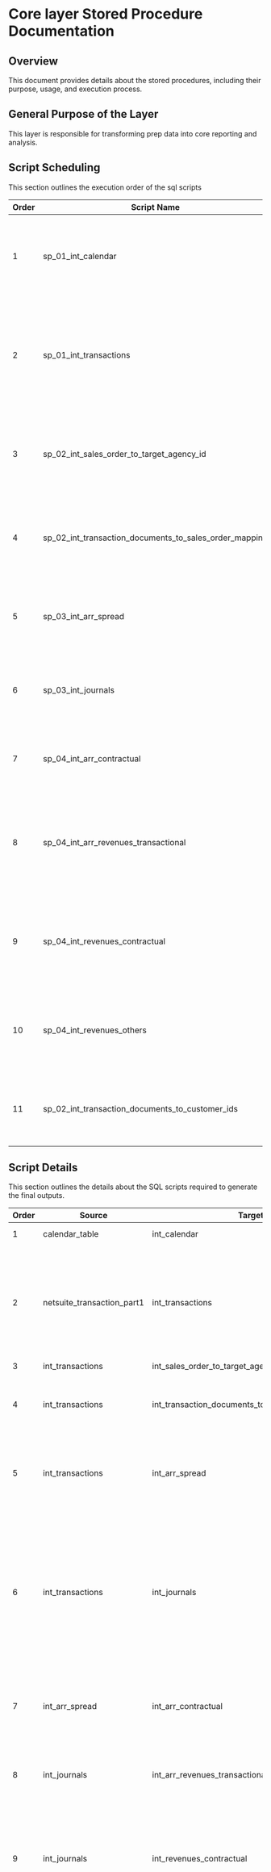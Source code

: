 # Core layer Stored Procedure Documentation

## Overview
This document provides details about the stored procedures, including their purpose, usage, and execution process.

## General Purpose of the Layer
This layer is responsible for transforming prep data into core reporting and analysis.

## Script Scheduling
This section outlines the execution order of the sql scripts

| Order | Script Name                                                | Purpose                                                                                         |
|-------|------------------------------------------------------------|-------------------------------------------------------------------------------------------------|
| 1     | sp_01_int_calendar                                         | This script creates a calendar table which has every month from 1950 to 2050                                                                                              |
| 2     | sp_01_int_transactions                                     | This script creates a SSOT for transaction data(Sales Order, Return Authorization and Credit Memos) from NS     |
| 3     | sp_02_int_sales_order_to_target_agency_id                  |  This script creates a table mapping sales order number to target agency id                                                                                             |
| 4     | sp_02_int_transaction_documents_to_sales_order_mapping     | This script creates the mapping between a transactio with a sales order where possible                                                                                              |
| 5     | sp_03_int_arr_spread                                       |This script creates the ARR spreading based on the logic used by CP internally                                           |
| 6     | sp_03_int_journals                                         | This script creates revenue recognized based on the journal entries                                                                                              |
| 7     | sp_04_int_arr_contractual                                  |  This script creates the contractual ARR based on the ARR spread                                                                                            |
| 8     | sp_04_int_arr_revenues_transactional                       | This script creates the transactional ARR and revenue for each customer at month level starting from Jan 2021                                                                                              |
| 9     | sp_04_int_revenues_contractual                             | This script creates the contractual revenue for each customer at month level starting from Jan 2021                                                                                              |
| 10    | sp_04_int_revenues_others                                  | This script creates the adjustment and other revenue at month level starting from Jan 2021                                                                                             |
| 11    | sp_02_int_transaction_documents_to_customer_ids                                  | This script creates a table mapping transactions to end user customer id                                                                                             |

## Script Details
This section outlines the details about the SQL scripts required to generate the final outputs.

| Order | Source                       | Target                                       | Summarisation Logic                                                                                                                                                                                                                      | Filters Applied                                                                                                                                                                                                                                                                                   |
|-------|------------------------------|----------------------------------------------|------------------------------------------------------------------------------------------------------------------------------------------------------------------------------------------------------------------------------------------|---------------------------------------------------------------------------------------------------------------------------------------------------------------------------------------------------------------------------------------------------------------------------------------------------|
| 1     | calendar_table               | int_calendar                                 | • Calculate the number of months between start_date and end_date                                                                                                                                                                         | -                                                                                                                                                                                                                                                                                                |
| 2     | netsuite_transaction_part1   | int_transactions                             | • Transaction Classification <br> • Join transactions with transaction line <br> • Data Cleaning & Preparation <br> • To Get details of: <br> - Revenue class <br> - Item <br> - Product suite <br> - Product subtype <br> - Entity <br> - Customer <br> • Transaction Type Normalization |• base_currency_id = 1                                                                                                                                                                                                                                                                    |
| 3     | int_transactions             | int_sales_order_to_target_agency_id          | •To fetch Distinct records                                                                                                                                                                                                               |• type = 'SalesOrd'                                                                                                                                                                                                                                                                         |
| 4     | int_transactions             | int_transaction_documents_to_sales_order_mapping | •Get all transactions <br> •Recursive Joins (5 levels deep) <br> •Get sales orders which were created from a SF contract ID <br> •Join with sales orders created from SF contract ID                                                            |  • type = 'SalesOrd'<br>•created_from_sf_contract_id IS NOT NULL AND type = 'SalesOrd'                                                                                                                                                                                             |
| 5     | int_transactions             | int_arr_spread                               | • Revenue Type Classification <br> • Sales Order Number Mapping <br> • Calculate ARR and MRR <br> • Find the spread dates, period, and amount                                                                                            | • type is 'SalesOrd' or 'RtnAuth', the contract end date is present, the record is not divested, the revenue class is not 'One-Time', and it's not a main line entry. <br> • type = 'SalesOrd'                                                   |
| 6     | int_transactions             | int_journals                                 | • Transaction Classification <br> • To fetch all journals details <br> • Data Cleaning & Preparation <br> • To Get details of: <br> - approval status <br> - revenue plan <br> - revenue elements <br> - item data <br> - account details <br> - revenue class <br> - product suite <br> - product subtype <br>• Joined sequentially with approval status, revenue plan, revenue element, items, revenue class, product suite, and product subtype |  • approval_status_id is null OR approval_status = 'APPROVED'                                                                                                                                                                                                 |
| 7     | int_arr_spread               | int_arr_contractual                          | • Data Cleaning & Preparation <br> • Used 'arr_contractual' as value_type <br> • Join with transaction_to_sales_order_mapping, sales_order_target_agency_mapping_data, transactions_to_target_agency_mapping_data                       | • month >='2021-01-01'                                                                                                                                                                                                                                                         |
| 8     | int_journals                 | int_arr_revenues_transactional              | • Calculates monthly transactional ARR and revenue per customer by extracting journal data <br> Joining to sales orders and target agencies <br> • Categorizing into usage and credit card revenue                                         | •tran_date ≥ '2021-01-01' <br> • revenue_type ≠ 'One-Time', product_suite ≠ 'General', posting = 'T', and both customer_id and item_id are not null <br> • month ≥ '2021-01-01'                                                                             |
| 9     | int_journals                 | int_revenues_contractual                    | •To Fetch Journal Data <br> •Calculating Contractual Revenue <br> • Added fields such as salesforce_target_agency_id, customer_id, and parent_customer_id <br>• Join with transaction_to_sales_order_mapping, sales_order_target_agency_data, transaction_target_agency_data |  • transaction date is on or after 2021-01-01, GL account is 137 (Fees), and both item and customer IDs are present                                                                                                                                           |
| 10    | int_journals                 | int_revenues_others                          |• Get adjustment revenue per month for all accounts <br>• Calculate month                                                                                                                             | •tran_date >= '2021-01-01' <br> • (netsuite_account_id IN (812, 650, 649) AND ((item_product_suite_name = 'General' OR (item_product_suite_name IS NULL AND (revenue_plan_revenue_class = 'One-Time' OR customer_id IS NULL OR item_id IS NULL))) OR revenue_plan_revenue_class = 'One-Time')) OR (netsuite_account_id = 137 AND (item_id IS NULL OR customer_id IS NULL)) OR (netsuite_account_id IN (679, 956, 717)) |
| 11    | int_transactions             | int_transaction_documents_to_customer_ids    |• To fetch Distinct records                                                                                                                                                                                                               | -                                                                                                                                                                                                                                                                                                |
## Core Layer Checklist

- Source name shouldn't be present in the table or column name
- Identify the PK Id for the table
- Validate the revenue numbers against the prep layer tables
- Core tables:
  - Verify the columns required for the reporting
  - Use join and bring the necessary columns and calculated columns
    - Check the count of rows before and after the join
  - If we are combining the tables, need to verify the count

